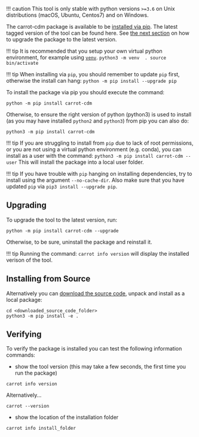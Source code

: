 
!!! caution
    This tool is only stable with python versions `>=3.6` on Unix distributions (macOS, Ubuntu, Centos7) and on Windows. 

<!---
[![asciicast](https://asciinema.org/a/443714.svg)](https://asciinema.org/a/443714)
--->

The carrot-cdm package is available to be [installed via pip](https://pypi.org/project/carrot-cdm/). The latest tagged version of the tool can be found here. See [the next section](CaRROT-CDM/Installing/#upgrading) on how to upgrade the package to the latest version.

!!! tip
    It is recommended that you setup your own virtual python environment, for example using [`venv`](https://docs.python.org/3/library/venv.html).
    ```
    python3 -m venv  .
    source bin/activate
    ```

!!! tip
    When installing via `pip`, you should remember to update `pip` first, otherwise the install can hang:
    ```
    python -m pip install --upgrade pip
    ```


To install the package via pip you should execute the command:
```
python -m pip install carrot-cdm
```

Otherwise, to ensure the right version of python (python3) is used to install (as you may have installed `python2` and `python3`) from pip you can also do:
```
python3 -m pip install carrot-cdm
```


!!! tip
    If you are struggling to install from `pip` due to lack of root permissions, or you are not using a virtual python environment (e.g. conda), you can install as a user with the command:
    ```
    python3 -m pip install carrot-cdm --user
    ```
    This will install the package into a local user folder.

!!! tip
    If you have trouble with `pip` hanging on installing dependencies, try to install using the argument `--no-cache-dir`. Also make sure that you have updated `pip` via `pip3 install --upgrade pip`.


## Upgrading

To upgrade the tool to the latest version, run:
```
python -m pip install carrot-cdm --upgrade
```
Otherwise, to be sure, uninstall the package and reinstall it.

!!! tip
    Running the command:
    ```
    carrot info version
    ```
    will display the installed verison of the tool.

## Installing from Source

Alternatively you can [download the source code](https://github.com/HDRUK/CaRROT-CDM/tags), unpack and install as a local package:
```
cd <downloaded_source_code_folder>
python3 -m pip install -e . 
```


## Verifying

To verify the package is installed you can test the following information commands:

* show the tool version (this may take a few seconds, the first time you run the package)

```
carrot info version
```
Alternatively...
```
carrot --version
```

* show the location of the installation folder  

```
carrot info install_folder
```

